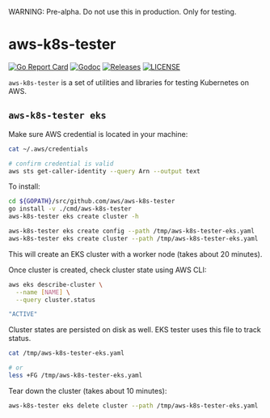

WARNING: Pre-alpha. Do not use this in production. Only for testing.


# aws-k8s-tester

[![Go Report Card](https://goreportcard.com/badge/github.com/aws/aws-k8s-tester)](https://goreportcard.com/report/github.com/aws/aws-k8s-tester)
[![Godoc](http://img.shields.io/badge/go-documentation-blue.svg?style=flat-square)](https://godoc.org/github.com/aws/aws-k8s-tester)
[![Releases](https://img.shields.io/github/release/aws/aws-k8s-tester/all.svg?style=flat-square)](https://github.com/aws/aws-k8s-tester/releases)
[![LICENSE](https://img.shields.io/github/license/aws/aws-k8s-tester.svg?style=flat-square)](https://github.com/aws/aws-k8s-tester/blob/master/LICENSE)

`aws-k8s-tester` is a set of utilities and libraries for testing Kubernetes on AWS.

## `aws-k8s-tester eks`

Make sure AWS credential is located in your machine:

```sh
cat ~/.aws/credentials

# confirm credential is valid
aws sts get-caller-identity --query Arn --output text
```

To install:

```bash
cd ${GOPATH}/src/github.com/aws/aws-k8s-tester
go install -v ./cmd/aws-k8s-tester
aws-k8s-tester eks create cluster -h

aws-k8s-tester eks create config --path /tmp/aws-k8s-tester-eks.yaml
aws-k8s-tester eks create cluster --path /tmp/aws-k8s-tester-eks.yaml
```

This will create an EKS cluster with a worker node (takes about 20 minutes).

Once cluster is created, check cluster state using AWS CLI:

```bash
aws eks describe-cluster \
  --name [NAME] \
  --query cluster.status

"ACTIVE"
```

Cluster states are persisted on disk as well. EKS tester uses this file to track status.

```bash
cat /tmp/aws-k8s-tester-eks.yaml

# or
less +FG /tmp/aws-k8s-tester-eks.yaml
```

Tear down the cluster (takes about 10 minutes):

```bash
aws-k8s-tester eks delete cluster --path /tmp/aws-k8s-tester-eks.yaml
```
